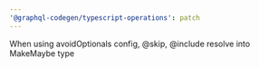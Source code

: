 ```yaml
---
'@graphql-codegen/typescript-operations': patch
---
```


When using avoidOptionals config, @skip, @include resolve into MakeMaybe type
